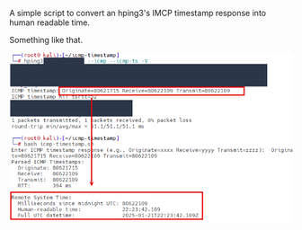 A simple script to convert an hping3's IMCP timestamp response into human readable time.

Something like that.

![Screenshot](img/screenshot.png)